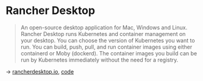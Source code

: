 # Rancher Desktop

> An open-source desktop application for Mac, Windows and Linux. Rancher Desktop runs Kubernetes and container management on your desktop. You can choose the version of Kubernetes you want to run. You can build, push, pull, and run container images using either containerd or Moby (dockerd). The container images you build can be run by Kubernetes immediately without the need for a registry.

→ [rancherdesktop.io](https://rancherdesktop.io/), [code](https://github.com/rancher-sandbox/rancher-desktop)
